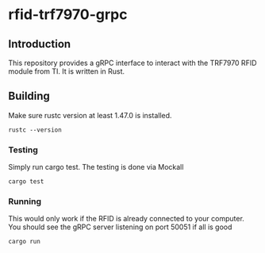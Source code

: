 # rfid-trf7970-grpc

## Introduction
This repository provides a gRPC interface to interact with the TRF7970 RFID module from TI. It is written in Rust.  

## Building
Make sure rustc version at least 1.47.0 is installed. 

```rustc --version```

### Testing
Simply run cargo test. The testing is done via Mockall

```cargo test```

### Running
This would only work if the RFID is already connected to your computer. You should see the gRPC server listening on port 50051 if all is good

``` cargo run ```
